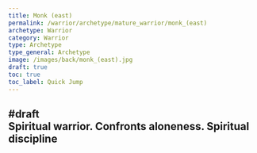 ```yaml
---
title: Monk (east)
permalink: /warrior/archetype/mature_warrior/monk_(east)
archetype: Warrior
category: Warrior
type: Archetype
type_general: Archetype
image: /images/back/monk_(east).jpg
draft: true
toc: true
toc_label: Quick Jump
---
```

#draft   
Spiritual warrior. Confronts aloneness. Spiritual discipline
---
